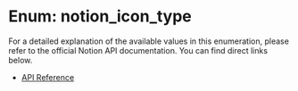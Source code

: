 # Enum: notion_icon_type

For a detailed explanation of the available values in this enumeration, please refer to the official Notion API documentation. You can find direct links below.

- [API Reference](https://developers.notion.com/reference/page#page-object-properties)
